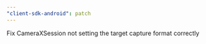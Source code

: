 ```yaml
---
"client-sdk-android": patch
---
```


Fix CameraXSession not setting the target capture format correctly
